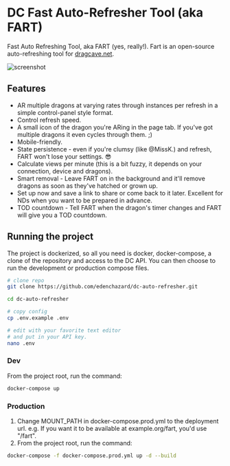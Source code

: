 # DC Fast Auto-Refresher Tool (aka FART)

Fast Auto Refreshing Tool, aka FART (yes, really!). Fart is an open-source auto-refreshing tool for [dragcave.net](https://dragcave.net).

![screenshot](https://i.imgur.com/gPYMhME.png)

## Features

- AR multiple dragons at varying rates through instances per refresh in a simple control-panel style format.
- Control refresh speed.
- A small icon of the dragon you're ARing in the page tab. If you've got multiple dragons it even cycles through them. ;)
- Mobile-friendly.
- State persistence - even if you're clumsy (like @MissK.) and refresh, FART won't lose your settings. 😎
- Calculate views per minute (this is a bit fuzzy, it depends on your connection, device and dragons).
- Smart removal - Leave FART on in the background and it'll remove dragons as soon as they've hatched or grown up.
- Set up now and save a link to share or come back to it later. Excellent for NDs when you want to be prepared in advance.
- TOD countdown - Tell FART when the dragon's timer changes and FART will give you a TOD countdown.

## Running the project

The project is dockerized, so all you need is docker, docker-compose, a clone of the repository and access to the DC API. You can then choose to run the development or production compose files.

```sh
# clone repo
git clone https://github.com/edenchazard/dc-auto-refresher.git

cd dc-auto-refresher

# copy config
cp .env.example .env

# edit with your favorite text editor
# and put in your API key.
nano .env
```

### Dev

From the project root, run the command:

```sh
docker-compose up
```

### Production

1. Change MOUNT_PATH in docker-compose.prod.yml to the deployment url. e.g. If you want it to be available at example.org/fart, you'd use "/fart".
2. From the project root, run the command:

```sh
docker-compose -f docker-compose.prod.yml up -d --build
```
